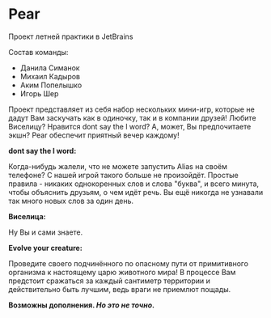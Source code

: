 # Pear
Проект летней практики в JetBrains

Состав команды:
 * Данила Симанок
 * Михаил Кадыров
 * Аким Попелышко
 * Игорь Шер
 
 Проект представляет из себя набор нескольких мини-игр, которые не дадут Вам заскучать как в одиночку, так и в компании друзей!
 Любите Виселицу? Нравится dont say the l word? А, может, Вы предпочитаете экшн? Pear обеспечит приятный вечер каждому!
 
**dont say the l word:** 
 
 Когда-нибудь жалели, что не можете запустить Alias на своём телефоне? С нашей игрой такого больше не произойдёт. Простые правила - 
 никаких однокоренных слов и слова "буква", и всего минута, чтобы объяснить друзьям, о чем идёт речь. Вы ещё никогда не узнавали 
 так много новых слов за один день.

**Виселица:**
  
  Ну Вы и сами знаете.
 
**Evolve your creature:**
  
  Проведите своего подчинённого по опасному пути от примитивного организма к настоящему царю животного мира! В процессе Вам
  предстоит сражаться за каждый сантиметр территории и действительно быть лучшим, ведь враги не приемлют пощады. 
  

**Возможны дополнения. _Но это не точно_.**
